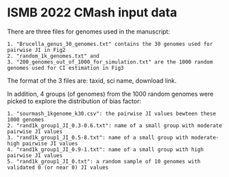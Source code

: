 # ISMB 2022 CMash input data

There are three files for genomes used in the manuscript:
```
1. "Brucella_genus_30_genomes.txt" contains the 30 genomes used for pairwise JI in Fig2
2. "random_1k_genomes.txt" and 
3. "200_genomes_out_of_1000_for_simulation.txt" are the 1000 random genomes used for CI estimation in Fig3
```
The format of the 3 files are: taxid, sci name, download link.


In addition, 4 groups (of genomes) from the 1000 random genomes were picked to explore the distribution
 of bias factor:
```
1. "sourmash_1kgenome_k30.csv": the pairwise JI values bewteen these 1000 genomes
2. "rand1k_group1_JI_0.3-0.6.txt": name of a small group with moderate pairwise JI values
3. "rand1k_group1_JI_0.5-8.txt": name of a small group with moderate-high pairwise JI values
4. "rand1k_group1_JI_0.9-1.txt": name of a small group with high pairwise JI values
5. "rand1k_group1_JI_0.txt": a random sample of 10 genomes with validated 0 (or near 0) JI values
```




